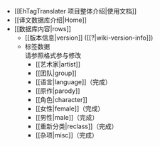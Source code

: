 ﻿* [[EhTagTranslater 项目整体介绍|使用文档]]  
* [[译文数据库介绍|Home]]
* [[数据库内容|rows]]  
    * [[版本信息|version]] ([[?|wiki-version-info]])  
    * 标签数据  
      请参照格式参与修改  
        * [[艺术家|artist]]  
        * [[团队|group]]  
        * [[语言|language]]（完成）  
        * [[原作|parody]]  
        * [[角色|character]]  
        * [[女性|female]]（完成）  
        * [[男性|male]]（完成）  
        * [[重新分类|reclass]]（完成）  
        * [[杂项|misc]]（完成）  